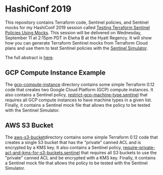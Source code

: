 # HashiConf 2019
This repository contains Terraform code, Sentinel policies, and Sentinel mocks for my HashiConf 2019 session called [Testing Terraform Sentinel Policies Using Mocks](https://hashiconf.hashicorp.com/schedule/testing-terraform-sentinel-policies-using-mocks). This session will be delivered on Wednesday, September 11 at 2:15pm PDT in Elwha B at the Hyatt Regency. It will show how you can generate Terraform Sentinel mocks from Terraform Cloud plans and use them to test Sentinel policies with the [Sentinel Simulator](https://docs.hashicorp.com/sentinel/intro/getting-started/install).

The full abstract is [here](https://hashiconf.hashicorp.com/schedule/testing-terraform-sentinel-policies-using-mocks).

## GCP Compute Instance Example
The [gcp-compute-instance](./gcp-compute-instance) directory contains some simple Terraform 0.12 code that creates two Google Cloud Platform (GCP) compute instances. It also contains a Sentinel policy, [restrict-gcp-machine-type.sentinel](./gcp-compute-instance/restrict-gcp-machine-type.sentinel) that requires all GCP compute instances to have machine types in a given list. Finally, it contains a Sentinel mock file that allows the policy to be tested with the Sentinel Simulator.

## AWS S3 Bucket
The [aws-s3-bucket](./aws-s3-bucket)directory contains some simple Terraform 0.12 code that creates a single S3 bucket that has the "private" canned ACL and is encrypted by a KMS key. It also contains a Sentinel policy, [require-private-acl-and-kms-for-s3-buckets.sentinel](./aws-s3-bucket/require-private-acl-and-kms-for-s3-buckets.sentinel) that requires all S3 buckets to use the "private" canned ACL and be encrypted with a KMS key. Finally, it contains a Sentinel mock file that allows the policy to be tested with the Sentinel Simulator.

